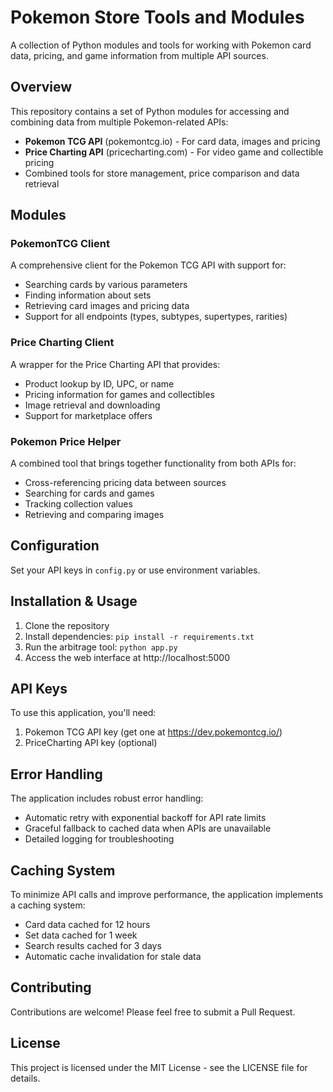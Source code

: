 # Pokemon Store Tools and Modules

A collection of Python modules and tools for working with Pokemon card data, pricing, and game information from multiple API sources.

## Overview

This repository contains a set of Python modules for accessing and combining data from multiple Pokemon-related APIs:
- **Pokemon TCG API** (pokemontcg.io) - For card data, images and pricing
- **Price Charting API** (pricecharting.com) - For video game and collectible pricing
- Combined tools for store management, price comparison and data retrieval

## Modules

### PokemonTCG Client
A comprehensive client for the Pokemon TCG API with support for:
- Searching cards by various parameters
- Finding information about sets
- Retrieving card images and pricing data
- Support for all endpoints (types, subtypes, supertypes, rarities)

### Price Charting Client
A wrapper for the Price Charting API that provides:
- Product lookup by ID, UPC, or name
- Pricing information for games and collectibles
- Image retrieval and downloading
- Support for marketplace offers

### Pokemon Price Helper
A combined tool that brings together functionality from both APIs for:
- Cross-referencing pricing data between sources
- Searching for cards and games
- Tracking collection values
- Retrieving and comparing images

## Configuration

Set your API keys in `config.py` or use environment variables.

## Installation & Usage

1. Clone the repository
2. Install dependencies: `pip install -r requirements.txt`
3. Run the arbitrage tool: `python app.py`
4. Access the web interface at http://localhost:5000

## API Keys

To use this application, you'll need:

1. Pokemon TCG API key (get one at https://dev.pokemontcg.io/)
2. PriceCharting API key (optional)

## Error Handling

The application includes robust error handling:
- Automatic retry with exponential backoff for API rate limits
- Graceful fallback to cached data when APIs are unavailable
- Detailed logging for troubleshooting

## Caching System

To minimize API calls and improve performance, the application implements a caching system:
- Card data cached for 12 hours
- Set data cached for 1 week
- Search results cached for 3 days
- Automatic cache invalidation for stale data

## Contributing

Contributions are welcome! Please feel free to submit a Pull Request.

## License

This project is licensed under the MIT License - see the LICENSE file for details.